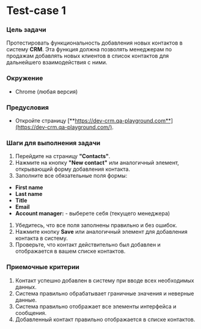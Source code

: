 # Test-case 1

### **Цель задачи**

Протестировать функциональность добавления новых контактов в систему **CRM**. Эта функция должна позволять менеджерам по продажам добавлять новых клиентов в список контактов для дальнейшего взаимодействия с ними.

### **Окружение**

- Chrome (любая версия)

### **Предусловия**

- Откройте страницу [**https://dev-crm.qa-playground.com**](https://dev-crm.qa-playground.com/).

### **Шаги для выполнения задачи**

1. Перейдите на страницу **"Contacts"**.
2. Нажмите на кнопку **"New contact"** или аналогичный элемент, открывающий форму добавления контакта.
3. Заполните все обязательные поля формы:
- **First name**
- **Last name**
- **Title**
- **Email**
- **Account manager:** - выберете себя (текущего менеджера)
1. Убедитесь, что все поля заполнены правильно и без ошибок.
2. Нажмите кнопку **Save** или аналогичный элемент для добавления контакта в систему.
3. Проверьте, что контакт действительно был добавлен и отображается в вашем списке контактов.

### **Приемочные критерии**

1. Контакт успешно добавлен в систему при вводе всех необходимых данных.
2. Система правильно обрабатывает граничные значения и неверные данные.
3. Система правильно отображает все элементы интерфейса и сообщения.
4. Добавленный контакт правильно отображается в списке контактов.